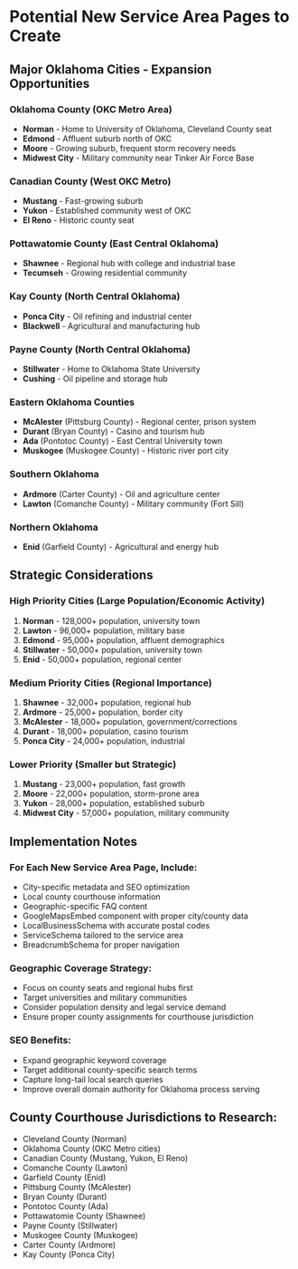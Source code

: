 # Potential New Service Area Pages to Create

## Major Oklahoma Cities - Expansion Opportunities

### Oklahoma County (OKC Metro Area)
- **Norman** - Home to University of Oklahoma, Cleveland County seat
- **Edmond** - Affluent suburb north of OKC
- **Moore** - Growing suburb, frequent storm recovery needs
- **Midwest City** - Military community near Tinker Air Force Base

### Canadian County (West OKC Metro)
- **Mustang** - Fast-growing suburb
- **Yukon** - Established community west of OKC
- **El Reno** - Historic county seat

### Pottawatomie County (East Central Oklahoma)
- **Shawnee** - Regional hub with college and industrial base
- **Tecumseh** - Growing residential community

### Kay County (North Central Oklahoma)
- **Ponca City** - Oil refining and industrial center
- **Blackwell** - Agricultural and manufacturing hub

### Payne County (North Central Oklahoma)
- **Stillwater** - Home to Oklahoma State University
- **Cushing** - Oil pipeline and storage hub

### Eastern Oklahoma Counties
- **McAlester** (Pittsburg County) - Regional center, prison system
- **Durant** (Bryan County) - Casino and tourism hub
- **Ada** (Pontotoc County) - East Central University town
- **Muskogee** (Muskogee County) - Historic river port city

### Southern Oklahoma
- **Ardmore** (Carter County) - Oil and agriculture center
- **Lawton** (Comanche County) - Military community (Fort Sill)

### Northern Oklahoma
- **Enid** (Garfield County) - Agricultural and energy hub

## Strategic Considerations

### High Priority Cities (Large Population/Economic Activity)
1. **Norman** - 128,000+ population, university town
2. **Lawton** - 96,000+ population, military base
3. **Edmond** - 95,000+ population, affluent demographics
4. **Stillwater** - 50,000+ population, university town
5. **Enid** - 50,000+ population, regional center

### Medium Priority Cities (Regional Importance)
1. **Shawnee** - 32,000+ population, regional hub
2. **Ardmore** - 25,000+ population, border city
3. **McAlester** - 18,000+ population, government/corrections
4. **Durant** - 18,000+ population, casino tourism
5. **Ponca City** - 24,000+ population, industrial

### Lower Priority (Smaller but Strategic)
1. **Mustang** - 23,000+ population, fast growth
2. **Moore** - 22,000+ population, storm-prone area
3. **Yukon** - 28,000+ population, established suburb
4. **Midwest City** - 57,000+ population, military community

## Implementation Notes

### For Each New Service Area Page, Include:
- City-specific metadata and SEO optimization
- Local county courthouse information
- Geographic-specific FAQ content
- GoogleMapsEmbed component with proper city/county data
- LocalBusinessSchema with accurate postal codes
- ServiceSchema tailored to the service area
- BreadcrumbSchema for proper navigation

### Geographic Coverage Strategy:
- Focus on county seats and regional hubs first
- Target universities and military communities
- Consider population density and legal service demand
- Ensure proper county assignments for courthouse jurisdiction

### SEO Benefits:
- Expand geographic keyword coverage
- Target additional county-specific search terms
- Capture long-tail local search queries
- Improve overall domain authority for Oklahoma process serving

## County Courthouse Jurisdictions to Research:
- Cleveland County (Norman)
- Oklahoma County (OKC Metro cities)
- Canadian County (Mustang, Yukon, El Reno)
- Comanche County (Lawton)
- Garfield County (Enid)
- Pittsburg County (McAlester)
- Bryan County (Durant)
- Pontotoc County (Ada)
- Pottawatomie County (Shawnee)
- Payne County (Stillwater)
- Muskogee County (Muskogee)
- Carter County (Ardmore)
- Kay County (Ponca City)
